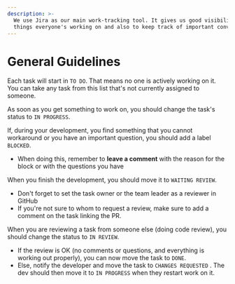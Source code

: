 ```yaml
---
description: >-
  We use Jira as our main work-tracking tool. It gives us good visibility on the
  things everyone's working on and also to keep track of important conversations
---
```


# General Guidelines

Each task will start in `TO DO`. That means no one is actively working on it. You can take any task from this list that's not currently assigned to someone.

As soon as you get something to work on, you should change the task's status to `IN PROGRESS`.

If, during your development, you find something that you cannot workaround or you have an important question, you should add a label `BLOCKED`.

* When doing this, remember to **leave a comment** with the reason for the block or with the questions you have

When you finish the development, you should move it to `WAITING REVIEW`.

* Don't forget to set the task owner or the team leader as a reviewer in GitHub
* If you're not sure to whom to request a review, make sure to add a comment on the task linking the PR.

When you are reviewing a task from someone else (doing code review), you should change the status to `IN REVIEW`.

* If the review is OK (no comments or questions, and everything is working out properly), you can now move the task to `DONE`.
* Else, notify the developer and move the task to `CHANGES REQUESTED` . The dev should then move it to `IN PROGRESS` when they restart work on it.
